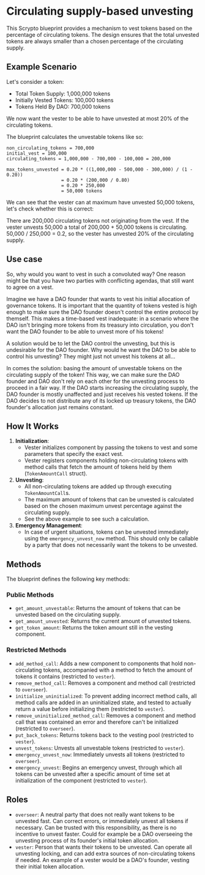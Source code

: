 # Circulating supply-based unvesting
This Scrypto blueprint provides a mechanism to vest tokens based on the percentage of circulating tokens. The design ensures that the total unvested tokens are always smaller than a chosen percentage of the circulating supply.

## Example Scenario
Let's consider a token:
- Total Token Supply: 1,000,000 tokens
- Initially Vested Tokens: 100,000 tokens
- Tokens Held By DAO: 700,000 tokens

We now want the vester to be able to have unvested at most 20% of the circulating tokens.

The blueprint calculates the unvestable tokens like so:
```
non_circulating_tokens = 700,000
initial_vest = 100,000
circulating_tokens = 1,000,000 - 700,000 - 100,000 = 200,000

max_tokens_unvested = 0.20 * ((1,000,000 - 500,000 - 300,000) / (1 - 0.20))
                    = 0.20 * (200,000 / 0.80)
                    = 0.20 * 250,000
                    = 50,000 tokens
```

We can see that the vester can at maximum have unvested 50,000 tokens, let's check whether this is correct:

There are 200,000 circulating tokens not originating from the vest. If the vester unvests 50,000 a total of 200,000 + 50,000 tokens is circulating. 50,000 / 250,000 = 0.2, so the vester has unvested 20% of the circulating supply.

## Use case
So, why would you want to vest in such a convoluted way? One reason might be that you have two parties with conflicting agendas, that still want to agree on a vest.

Imagine we have a DAO founder that wants to vest his initial allocation of governance tokens. It is important that the quantity of tokens vested is high enough to make sure the DAO founder doesn't control the entire protocol by themself. This makes a time-based vest inadequate: in a scenario where the DAO isn't bringing more tokens from its treasury into circulation, you don't want the DAO founder to be able to unvest more of his tokens!

A solution would be to let the DAO control the unvesting, but this is undesirable for the DAO founder. Why would he want the DAO to be able to control his unvesting? They might just not unvest his tokens at all...

In comes the solution: basing the amount of unvestable tokens on the circulating supply of the token! This way, we can make sure the DAO founder and DAO don't rely on each other for the unvesting process to proceed in a fair way. If the DAO starts increasing the circulating supply, the DAO founder is mostly unaffected and just receives his vested tokens. If the DAO decides to not distribute any of its locked up treasury tokens, the DAO founder's allocation just remains constant.

## How It Works
1. **Initialization**:
   - Vester initializes component by passing the tokens to vest and some parameters that specify the exact vest.
   - Vester registers components holding non-circulating tokens with method calls that fetch the amount of tokens held by them (`TokenAmountCall` struct).
2. **Unvesting**:
   - All non-circulating tokens are added up through executing `TokenAmountCall`s.
   - The maximum amount of tokens that can be unvested is calculated based on the chosen maximum unvest percentage against the circulating supply.
   - See the above example to see such a calculation.
3. **Emergency Management**:
   - In case of urgent situations, tokens can be unvested immediately using the `emergency_unvest_now` method. This should only be callable by a party that does not necessarily want the tokens to be unvested.

## Methods
The blueprint defines the following key methods:

### Public Methods
- `get_amount_unvestable`: Returns the amount of tokens that can be unvested based on the circulating supply.
- `get_amount_unvested`: Returns the current amount of unvested tokens.
- `get_token_amount`: Returns the token amount still in the vesting component.

### Restricted Methods
- `add_method_call`: Adds a new component to components that hold non-circulating tokens, accompanied with a method to fetch the amount of tokens it contains  (restricted to `vester`).
- `remove_method_call`: Removes a component and method call (restricted to `overseer`).
- `initialize_uninitialized`: To prevent adding incorrect method calls, all method calls are added in an uninitialized state, and tested to actually return a value before initializing them (restricted to `vester`).
- `remove_uninitialized_method_call`: Removes a component and method call that was contained an error and therefore can't be initialized (restricted to `overseer`).
- `put_back_tokens`: Returns tokens back to the vesting pool (restricted to `vester`).
- `unvest_tokens`: Unvests all unvestable tokens (restricted to `vester`).
- `emergency_unvest_now`: Immediately unvests all tokens (restricted to `overseer`).
- `emergency_unvest`: Begins an emergency unvest, through which all tokens can be unvested after a specific amount of time set at initialization of the component (restricted to `vester`).

## Roles
- `overseer`: A neutral party that does not really want tokens to be unvested fast. Can correct errors, or immediately unvest all tokens if necessary. Can be trusted with this responsibility, as there is no incentive to unvest faster. Could for example be a DAO overseeing the unvesting process of its founder's initial token allocation.
- `vester`: Person that wants their tokens to be unvested. Can operate all unvesting locking, and can add extra sources of non-circulating tokens if needed. An example of a vester would be a DAO's founder, vesting their initial token allocation.
